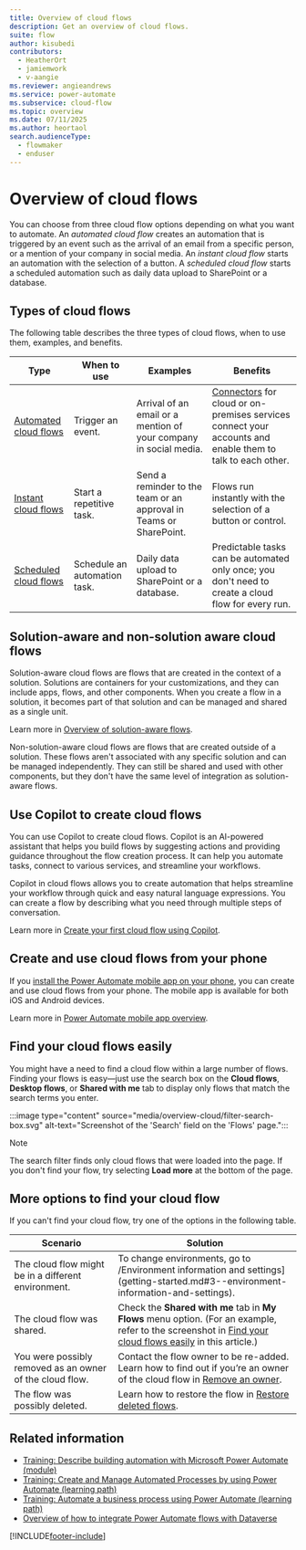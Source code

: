 ```yaml
---
title: Overview of cloud flows
description: Get an overview of cloud flows.
suite: flow
author: kisubedi
contributors:
  - HeatherOrt
  - jamiemwork
  - v-aangie
ms.reviewer: angieandrews
ms.service: power-automate
ms.subservice: cloud-flow
ms.topic: overview
ms.date: 07/11/2025
ms.author: heortaol
search.audienceType: 
  - flowmaker
  - enduser
---
```


# Overview of cloud flows

You can choose from three cloud flow options depending on what you want to automate. An *automated cloud flow* creates an automation that is triggered by an event such as the  arrival of an email from a specific person, or a mention of your company in social media. An *instant cloud flow* starts an automation with the selection of a button. A *scheduled cloud flow* starts a scheduled automation such as daily data upload to SharePoint or a database.

## Types of cloud flows

The following table describes the three types of cloud flows, when to use them, examples, and benefits.

| Type   | When to use   | Examples    | Benefits    |
|-------------|---------------|-------------|------------------|
| [Automated cloud flows](get-started-logic-flow.md)    | Trigger an event. | Arrival of an email or a mention of your company in social media.          |  [Connectors](/connectors/) for cloud or on-premises services connect your accounts and enable them to talk to each other. |
| [Instant cloud flows](./mobile/mobile-create-flow.md)       | Start a repetitive task. | Send a reminder to the team or an approval in Teams or SharePoint.    |  Flows run instantly with the selection of a button or control.    |
| [Scheduled cloud flows](run-scheduled-tasks.md)       | Schedule an automation task. | Daily data upload to SharePoint or a database.     | Predictable tasks can be automated only once; you don't need to create a cloud flow for every run.  |

## Solution-aware and non-solution aware cloud flows

Solution-aware cloud flows are flows that are created in the context of a solution. Solutions are containers for your customizations, and they can include apps, flows, and other components. When you create a flow in a solution, it becomes part of that solution and can be managed and shared as a single unit.

Learn more in [Overview of solution-aware flows](overview-solution-flows.md).

Non-solution-aware cloud flows are flows that are created outside of a solution. These flows aren't associated with any specific solution and can be managed independently. They can still be shared and used with other components, but they don't have the same level of integration as solution-aware flows.

## Use Copilot to create cloud flows

You can use Copilot to create cloud flows. Copilot is an AI-powered assistant that helps you build flows by suggesting actions and providing guidance throughout the flow creation process. It can help you automate tasks, connect to various services, and streamline your workflows.

Copilot in cloud flows allows you to create automation that helps streamline your workflow through quick and easy natural language expressions. You can create a flow by describing what you need through multiple steps of conversation.

Learn more in [Create your first cloud flow using Copilot](create-cloud-flow-using-copilot.md).

## Create and use cloud flows from your phone

If you [install the Power Automate mobile app on your phone](mobile/overview-mobile.md#install-the-power-automate-mobile-app), you can create and use cloud flows from your phone. The mobile app is available for both iOS and Android devices.

Learn more in [Power Automate mobile app overview](mobile/overview-mobile.md).

## Find your cloud flows easily

You might have a need to find a cloud flow within a large number of flows. Finding your flows is easy&mdash;just use the search box on the **Cloud flows**, **Desktop flows**, or **Shared with me** tab to display only flows that match the search terms you enter.

:::image type="content" source="media/overview-cloud/filter-search-box.svg" alt-text="Screenshot of the 'Search' field on the 'Flows' page.":::

> [!NOTE]
> The search filter finds only cloud flows that were loaded into the page. If you don't find your flow, try selecting **Load more** at the bottom of the page.

## More options to find your cloud flow

If you can't find your cloud flow, try one of the options in the following table.

|Scenario  |Solution  |
|---------|---------|
|The cloud flow might be in a different environment.      | To change environments, go to /Environment information and settings](getting-started.md#3--environment-information-and-settings).      |
|The cloud flow was shared.   | Check the **Shared with me** tab in **My Flows** menu option. (For an example, refer to the screenshot in [Find your cloud flows easily](#find-your-cloud-flows-easily) in this article.)       |
| You were possibly removed as an owner of the cloud flow.    |  Contact the flow owner to be re-added. Learn how to find out if you’re an owner of the cloud flow in [Remove an owner](create-team-flows.md#remove-an-owner).       |
| The flow was possibly deleted.     | Learn how to restore the flow in [Restore deleted flows](how-tos-restore-deleted-flow.md).        |

## Related information

- [Training: Describe building automation with Microsoft Power Automate (module)](/training/modules/introduction-power-automate/)
- [Training: Create and Manage Automated Processes by using Power Automate (learning path)](/training/paths/create-manage-automated-processes-by-using-power-automate/)
- [Training: Automate a business process using Power Automate (learning path)](/training/paths/automate-process-power-automate/)
- [Overview of how to integrate Power Automate flows with Dataverse](dataverse/overview.md)

[!INCLUDE[footer-include](includes/footer-banner.md)]
